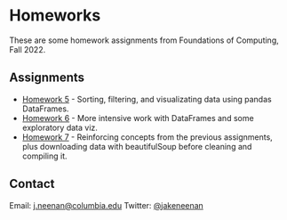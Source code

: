 # Homeworks

These are some homework assignments from Foundations of Computing, Fall 2022.

## Assignments

* [Homework 5](homework_5) - Sorting, filtering, and visualizating data using pandas DataFrames.
* [Homework 6](homework_6) - More intensive work with DataFrames and some exploratory data viz.
* [Homework 7](homework_7) - Reinforcing concepts from the previous assignments, plus downloading data with beautifulSoup before cleaning and compiling it.

## Contact

Email: [j.neenan@columbia.edu](mailto:j.neenan@columbia.edu)
Twitter: [@jakeneenan](https://twitter.com/jakeneenan)
